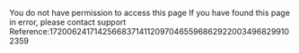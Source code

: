 You do not have permission to access this page If you have found this page in error, please contact support Reference:17200624171425668371411209704655968629220034968299102359